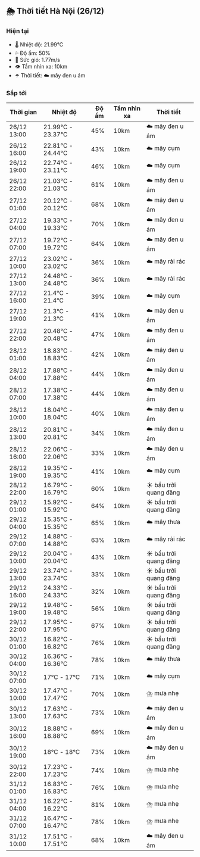 ## 🌦️ Thời tiết Hà Nội (26/12)

### Hiện tại

- 🌡️ Nhiệt độ: 21.99℃
- 💦 Độ ẩm: 50%
- 💨 Sức gió: 1.77m/s
- 👁️ Tầm nhìn xa: 10km
- ☂️ Thời tiết: ☁️ mây đen u ám

### Sắp tới

| Thời gian | Nhiệt độ | Độ ẩm | Tầm nhìn xa | Thời tiết |
| --- | --- | --- | --- | --- |
| 26/12 13:00 | 21.99℃ - 23.37℃ | 45% | 10km | ☁️ mây đen u ám |
| 26/12 16:00 | 22.81℃ - 24.44℃ | 43% | 10km | ☁️ mây cụm |
| 26/12 19:00 | 22.74℃ - 23.11℃ | 46% | 10km | ☁️ mây cụm |
| 26/12 22:00 | 21.03℃ - 21.03℃ | 61% | 10km | ☁️ mây đen u ám |
| 27/12 01:00 | 20.12℃ - 20.12℃ | 68% | 10km | ☁️ mây đen u ám |
| 27/12 04:00 | 19.33℃ - 19.33℃ | 70% | 10km | ☁️ mây đen u ám |
| 27/12 07:00 | 19.72℃ - 19.72℃ | 64% | 10km | ☁️ mây đen u ám |
| 27/12 10:00 | 23.02℃ - 23.02℃ | 36% | 10km | ☁️ mây rải rác |
| 27/12 13:00 | 24.48℃ - 24.48℃ | 36% | 10km | ☁️ mây rải rác |
| 27/12 16:00 | 21.4℃ - 21.4℃ | 39% | 10km | ☁️ mây cụm |
| 27/12 19:00 | 21.3℃ - 21.3℃ | 41% | 10km | ☁️ mây đen u ám |
| 27/12 22:00 | 20.48℃ - 20.48℃ | 47% | 10km | ☁️ mây đen u ám |
| 28/12 01:00 | 18.83℃ - 18.83℃ | 42% | 10km | ☁️ mây đen u ám |
| 28/12 04:00 | 17.88℃ - 17.88℃ | 44% | 10km | ☁️ mây đen u ám |
| 28/12 07:00 | 17.38℃ - 17.38℃ | 44% | 10km | ☁️ mây đen u ám |
| 28/12 10:00 | 18.04℃ - 18.04℃ | 40% | 10km | ☁️ mây đen u ám |
| 28/12 13:00 | 20.81℃ - 20.81℃ | 34% | 10km | ☁️ mây đen u ám |
| 28/12 16:00 | 22.06℃ - 22.06℃ | 33% | 10km | ☁️ mây đen u ám |
| 28/12 19:00 | 19.35℃ - 19.35℃ | 41% | 10km | ☁️ mây cụm |
| 28/12 22:00 | 16.79℃ - 16.79℃ | 60% | 10km | ☀️ bầu trời quang đãng |
| 29/12 01:00 | 15.92℃ - 15.92℃ | 64% | 10km | ☀️ bầu trời quang đãng |
| 29/12 04:00 | 15.35℃ - 15.35℃ | 65% | 10km | ☁️ mây thưa |
| 29/12 07:00 | 14.88℃ - 14.88℃ | 63% | 10km | ☁️ mây rải rác |
| 29/12 10:00 | 20.04℃ - 20.04℃ | 43% | 10km | ☀️ bầu trời quang đãng |
| 29/12 13:00 | 23.74℃ - 23.74℃ | 33% | 10km | ☀️ bầu trời quang đãng |
| 29/12 16:00 | 24.33℃ - 24.33℃ | 32% | 10km | ☀️ bầu trời quang đãng |
| 29/12 19:00 | 19.48℃ - 19.48℃ | 56% | 10km | ☀️ bầu trời quang đãng |
| 29/12 22:00 | 17.95℃ - 17.95℃ | 67% | 10km | ☀️ bầu trời quang đãng |
| 30/12 01:00 | 16.82℃ - 16.82℃ | 76% | 10km | ☀️ bầu trời quang đãng |
| 30/12 04:00 | 16.36℃ - 16.36℃ | 78% | 10km | ☁️ mây thưa |
| 30/12 07:00 | 17℃ - 17℃ | 71% | 10km | ☁️ mây cụm |
| 30/12 10:00 | 17.47℃ - 17.47℃ | 70% | 10km | ⛈️ mưa nhẹ |
| 30/12 13:00 | 17.63℃ - 17.63℃ | 73% | 10km | ☁️ mây đen u ám |
| 30/12 16:00 | 18.88℃ - 18.88℃ | 69% | 10km | ☁️ mây đen u ám |
| 30/12 19:00 | 18℃ - 18℃ | 73% | 10km | ☁️ mây đen u ám |
| 30/12 22:00 | 17.23℃ - 17.23℃ | 74% | 10km | ⛈️ mưa nhẹ |
| 31/12 01:00 | 16.83℃ - 16.83℃ | 76% | 10km | ⛈️ mưa nhẹ |
| 31/12 04:00 | 16.22℃ - 16.22℃ | 81% | 10km | ⛈️ mưa nhẹ |
| 31/12 07:00 | 16.47℃ - 16.47℃ | 78% | 10km | ⛈️ mưa nhẹ |
| 31/12 10:00 | 17.51℃ - 17.51℃ | 68% | 10km | ☁️ mây đen u ám |
